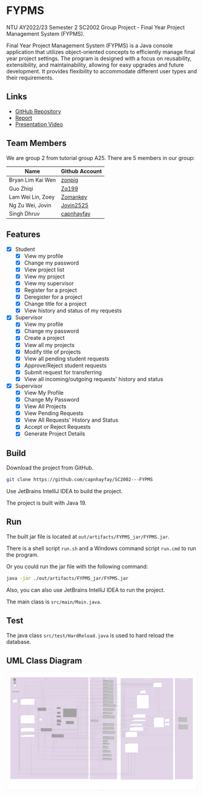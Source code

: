# FYPMS

NTU AY2022/23 Semester 2 SC2002 Group Project - Final Year Project Management System (FYPMS).

Final Year Project Management System (FYPMS) is a Java console application that utilizes object-oriented concepts to efficiently manage final year project settings. The program is designed with a focus on reusability, extensibility, and maintainability, allowing for easy upgrades and future development. It provides flexibility to accommodate different user types and their requirements.

## Links

- [GitHub Repository](https://github.com/capnhayfay/SC2002---FYPMS)
- [Report](https://github.com/capnhayfay/SC2002---FYPMS/report/A25-grp2-report.pdf)
- [Presentation Video](https://youtu.be/8FikWzfHlLA)

## Team Members

We are group 2 from tutorial group A25. There are 5 members in our group:

| Name              | Github Account                                  |
|-------------------|-------------------------------------------------|
| Bryan Lim Kai Wen | [zonpig](https://github.com/zonpig)             |
| Guo Zhiqi         | [Zq199](https://github.com/Zq199)               |
| Lam Wei Lin, Zoey | [Zomankey](https://github.com/Zomankey)         |
| Ng Zu Wei, Jovin  | [Jovin2525](https://github.com/Jovin2525)       | 
| Singh Dhruv       | [capnhayfay](https://github.com/capnhayfay)     | 

## Features

- [x] Student
  - [x] View my profile
  - [x] Change my password
  - [x] View project list
  - [x] View my project
  - [x] View my supervisor
  - [x] Register for a project
  - [x] Deregister for a project
  - [x] Change title for a project
  - [x] View history and status of my requests
- [x] Supervisor
  - [x] View my profile
  - [x] Change my password
  - [x] Create a project
  - [x] View all my projects
  - [x] Modify title of projects
  - [x] View all pending student requests
  - [x] Approve/Reject student requests
  - [x] Submit request for transferring
  - [x] View all incoming/outgoing requests' history and status
- [x] Supervisor
  - [x] View My Profile
  - [x] Change My Password
  - [x] View All Projects
  - [x] View Pending Requests
  - [x] View All Requests' History and Status
  - [x] Accept or Reject Requests
  - [x] Generate Project Details

## Build

Download the project from GitHub.

```bash
git clone https://github.com/capnhayfay/SC2002---FYPMS
```

Use JetBrains IntelliJ IDEA to build the project.

The project is built with Java 19.

## Run

The built jar file is located at `out/artifacts/FYPMS_jar/FYPMS.jar`.

There is a shell script `run.sh` and a Windows command script `run.cmd` to run the program.

Or you could run the jar file with the following command:

```bash
java -jar ./out/artifacts/FYPMS_jar/FYPMS.jar
```

Also, you can also use JetBrains IntelliJ IDEA to run the project.

The main class is `src/main/Main.java`.

## Test

The java class `src/test/HardReload.java` is used to hard reload the database.

## UML Class Diagram

<img src="A25-grp2 (uml).svg">


